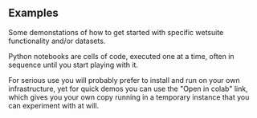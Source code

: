 ## Examples

Some demonstations of how to get started with specific wetsuite functionality and/or datasets.

Python notebooks are cells of code, executed one at a time, often in sequence until you start playing with it.

For serious use you will probably prefer to install and run on your own infrastructure,
yet for quick demos you can use the "Open in colab" link, 
which gives you your own copy running in a temporary instance that you can experiment with at will.


